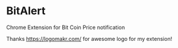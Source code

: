 # BitAlert
Chrome Extension for Bit Coin Price notification


Thanks https://logomakr.com/ for awesome logo for my extension!
